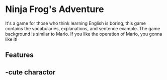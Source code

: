 Ninja Frog's Adventure
======

It's a game for those who think learning English is boring, this game contains the vocabularies, explanations, and sentence example. The game background is similar to Mario. If you like the operation of Mario, you gonna like it!


Features
------
-cute charactor
-
